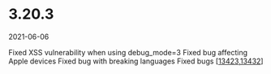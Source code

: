 # 3.20.3

2021-06-06

Fixed XSS vulnerability when using debug_mode=3
Fixed bug affecting Apple devices
Fixed bug with breaking languages
Fixed bugs [[13423](https://chevereto.com/community/threads/13423/),[13432](https://chevereto.com/community/threads/13432/)]

